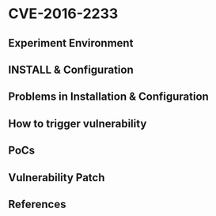 # CVE-2016-2233

## Experiment Environment

## INSTALL & Configuration

## Problems in Installation & Configuration

## How to trigger vulnerability

## PoCs

## Vulnerability Patch

## References

